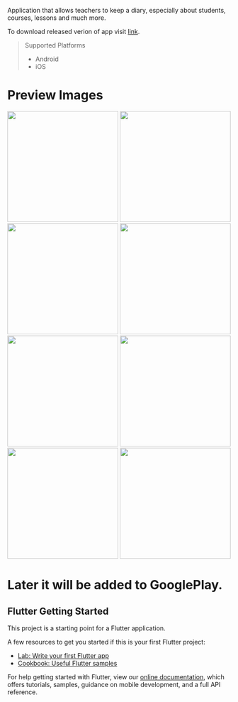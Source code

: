 Application that allows teachers to keep a diary, especially about students, courses, lessons and much more.

To download released verion of app visit [link](https://yadi.sk/d/vAWtIJbda0r_Dg).

> Supported Platforms
> * Android
> * iOS

# Preview Images
<img src="https://user-images.githubusercontent.com/32712725/54049918-fb8f3880-41ee-11e9-878e-25d04cf6b46e.jpg" width="250px" />
<img src="https://user-images.githubusercontent.com/32712725/54049919-fc27cf00-41ee-11e9-91ec-fe783307cfd3.jpg" width="250px" />
<img src="https://user-images.githubusercontent.com/32712725/54049921-fc27cf00-41ee-11e9-92ee-121bb63645a2.jpg" width="250px" />
<img src="https://user-images.githubusercontent.com/32712725/54049923-fc27cf00-41ee-11e9-9caa-5840efb1e0d5.jpg" width="250px" />
<img src="https://user-images.githubusercontent.com/32712725/54049924-fc27cf00-41ee-11e9-835a-6b2cbfbebe05.jpg" width="250px" />
<img src="https://user-images.githubusercontent.com/32712725/54049925-fc27cf00-41ee-11e9-9bae-9182aa6d5450.jpg" width="250px" />
<img src="https://user-images.githubusercontent.com/32712725/54049926-fcc06580-41ee-11e9-8f15-1330efacbb8d.jpg" width="250px" />
<img src="https://user-images.githubusercontent.com/32712725/54049927-fcc06580-41ee-11e9-83f6-5ddb0c36734c.jpg" width="250px" />

# Later it will be added to GooglePlay.


## Flutter Getting Started

This project is a starting point for a Flutter application.

A few resources to get you started if this is your first Flutter project:

- [Lab: Write your first Flutter app](https://flutter.io/docs/get-started/codelab)
- [Cookbook: Useful Flutter samples](https://flutter.io/docs/cookbook)

For help getting started with Flutter, view our 
[online documentation](https://flutter.io/docs), which offers tutorials, 
samples, guidance on mobile development, and a full API reference.
